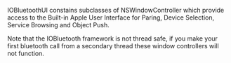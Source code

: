 

IOBluetoothUI constains subclasses of NSWindowController which provide access to the Built-in Apple User Interface for Paring, Device Selection, Service Browsing and Object Push.

Note that the IOBluetooth framework is not thread safe, if you make your first bluetooth call from a secondary thread these window controllers will not function.
